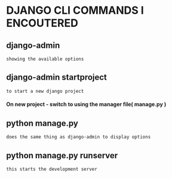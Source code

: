 # DJANGO CLI COMMANDS I ENCOUTERED

## django-admin 
    showing the available options

## django-admin startproject <projectname>
    to start a new django project

#### On new project - switch to using the manager file( manage.py )

## python manage.py
    does the same thing as django-admin to display options

## python manage.py runserver
    this starts the development server